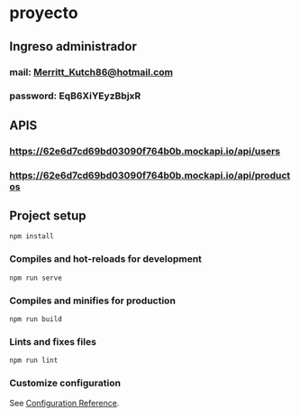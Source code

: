 # proyecto

## Ingreso administrador
### mail: Merritt_Kutch86@hotmail.com
### password: EqB6XiYEyzBbjxR

## APIS
### https://62e6d7cd69bd03090f764b0b.mockapi.io/api/users
### https://62e6d7cd69bd03090f764b0b.mockapi.io/api/productos

## Project setup
```
npm install
```

### Compiles and hot-reloads for development
```
npm run serve
```

### Compiles and minifies for production
```
npm run build
```

### Lints and fixes files
```
npm run lint
```

### Customize configuration
See [Configuration Reference](https://cli.vuejs.org/config/).
